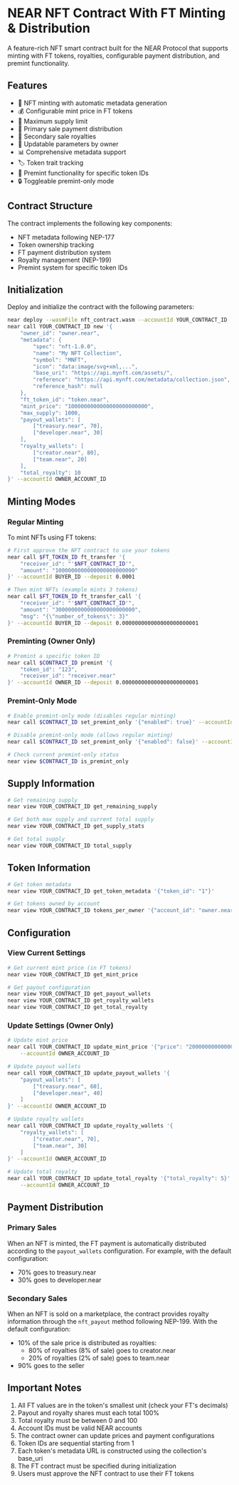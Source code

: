# NEAR NFT Contract With FT Minting & Distribution

A feature-rich NFT smart contract built for the NEAR Protocol that supports minting with FT tokens, royalties, configurable payment distribution, and premint functionality.

## Features

- 🎨 NFT minting with automatic metadata generation
- 💰 Configurable mint price in FT tokens
- 🔢 Maximum supply limit
- 💸 Primary sale payment distribution
- 👥 Secondary sale royalties
- 🔄 Updatable parameters by owner
- 📊 Comprehensive metadata support
- 🏷️ Token trait tracking
- 🎯 Premint functionality for specific token IDs
- 🔒 Toggleable premint-only mode

## Contract Structure

The contract implements the following key components:
- NFT metadata following NEP-177
- Token ownership tracking
- FT payment distribution system
- Royalty management (NEP-199)
- Premint system for specific token IDs

## Initialization

Deploy and initialize the contract with the following parameters:
```bash
near deploy --wasmFile nft_contract.wasm --accountId YOUR_CONTRACT_ID
near call YOUR_CONTRACT_ID new '{
    "owner_id": "owner.near",
    "metadata": {
        "spec": "nft-1.0.0",
        "name": "My NFT Collection",
        "symbol": "MNFT",
        "icon": "data:image/svg+xml,...",
        "base_uri": "https://api.mynft.com/assets/",
        "reference": "https://api.mynft.com/metadata/collection.json",
        "reference_hash": null
    },
    "ft_token_id": "token.near",
    "mint_price": "1000000000000000000000000",
    "max_supply": 1000,
    "payout_wallets": [
        ["treasury.near", 70],
        ["developer.near", 30]
    ],
    "royalty_wallets": [
        ["creator.near", 80],
        ["team.near", 20]
    ],
    "total_royalty": 10
}' --accountId OWNER_ACCOUNT_ID
```

## Minting Modes

### Regular Minting
To mint NFTs using FT tokens:
```bash
# First approve the NFT contract to use your tokens
near call $FT_TOKEN_ID ft_transfer '{
    "receiver_id": "'$NFT_CONTRACT_ID'",
    "amount": "1000000000000000000000000"
}' --accountId BUYER_ID --deposit 0.0001

# Then mint NFTs (example mints 3 tokens)
near call $FT_TOKEN_ID ft_transfer_call '{
    "receiver_id": "'$NFT_CONTRACT_ID'",
    "amount": "3000000000000000000000000",
    "msg": "{\"number_of_tokens\": 3}"
}' --accountId BUYER_ID --deposit 0.000000000000000000000001
```

### Preminting (Owner Only)
```bash
# Premint a specific token ID
near call $CONTRACT_ID premint '{
    "token_id": "123",
    "receiver_id": "receiver.near"
}' --accountId OWNER_ID --deposit 0.000000000000000000000001
```

### Premint-Only Mode
```bash
# Enable premint-only mode (disables regular minting)
near call $CONTRACT_ID set_premint_only '{"enabled": true}' --accountId OWNER_ID --deposit 0.000000000000000000000001

# Disable premint-only mode (allows regular minting)
near call $CONTRACT_ID set_premint_only '{"enabled": false}' --accountId OWNER_ID --deposit 0.000000000000000000000001

# Check current premint-only status
near view $CONTRACT_ID is_premint_only
```

## Supply Information
```bash
# Get remaining supply
near view YOUR_CONTRACT_ID get_remaining_supply

# Get both max supply and current total supply
near view YOUR_CONTRACT_ID get_supply_stats

# Get total supply
near view YOUR_CONTRACT_ID total_supply
```

## Token Information
```bash
# Get token metadata
near view YOUR_CONTRACT_ID get_token_metadata '{"token_id": "1"}'

# Get tokens owned by account
near view YOUR_CONTRACT_ID tokens_per_owner '{"account_id": "owner.near"}'
```

## Configuration

### View Current Settings
```bash
# Get current mint price (in FT tokens)
near view YOUR_CONTRACT_ID get_mint_price

# Get payout configuration
near view YOUR_CONTRACT_ID get_payout_wallets
near view YOUR_CONTRACT_ID get_royalty_wallets
near view YOUR_CONTRACT_ID get_total_royalty
```

### Update Settings (Owner Only)
```bash
# Update mint price
near call YOUR_CONTRACT_ID update_mint_price '{"price": "2000000000000000000000000"}' \
    --accountId OWNER_ACCOUNT_ID

# Update payout wallets
near call YOUR_CONTRACT_ID update_payout_wallets '{
    "payout_wallets": [
        ["treasury.near", 60],
        ["developer.near", 40]
    ]
}' --accountId OWNER_ACCOUNT_ID

# Update royalty wallets
near call YOUR_CONTRACT_ID update_royalty_wallets '{
    "royalty_wallets": [
        ["creator.near", 70],
        ["team.near", 30]
    ]
}' --accountId OWNER_ACCOUNT_ID

# Update total royalty
near call YOUR_CONTRACT_ID update_total_royalty '{"total_royalty": 5}' \
    --accountId OWNER_ACCOUNT_ID
```

## Payment Distribution

### Primary Sales
When an NFT is minted, the FT payment is automatically distributed according to the `payout_wallets` configuration. For example, with the default configuration:
- 70% goes to treasury.near
- 30% goes to developer.near

### Secondary Sales
When an NFT is sold on a marketplace, the contract provides royalty information through the `nft_payout` method following NEP-199. With the default configuration:
- 10% of the sale price is distributed as royalties:
  - 80% of royalties (8% of sale) goes to creator.near
  - 20% of royalties (2% of sale) goes to team.near
- 90% goes to the seller

## Important Notes

1. All FT values are in the token's smallest unit (check your FT's decimals)
2. Payout and royalty shares must each total 100%
3. Total royalty must be between 0 and 100
4. Account IDs must be valid NEAR accounts
5. The contract owner can update prices and payment configurations
6. Token IDs are sequential starting from 1
7. Each token's metadata URL is constructed using the collection's base_uri
8. The FT contract must be specified during initialization
9. Users must approve the NFT contract to use their FT tokens

